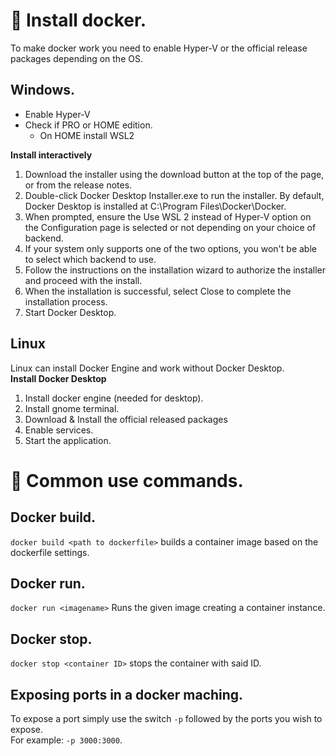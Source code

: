 # 📌 Install docker.
To make docker work you need to enable Hyper-V or the official release packages depending on the OS.
## Windows.
- Enable Hyper-V
- Check if PRO or HOME edition.
  - On HOME install WSL2
    
**Install interactively**
1. Download the installer using the download button at the top of the page, or from the release notes.
2. Double-click Docker Desktop Installer.exe to run the installer. By default, Docker Desktop is installed at C:\Program Files\Docker\Docker.
3. When prompted, ensure the Use WSL 2 instead of Hyper-V option on the Configuration page is selected or not depending on your choice of backend.
4. If your system only supports one of the two options, you won't be able to select which backend to use.
5. Follow the instructions on the installation wizard to authorize the installer and proceed with the install.
6. When the installation is successful, select Close to complete the installation process.
7. Start Docker Desktop.

## Linux
Linux can install Docker Engine and work without Docker Desktop.   
**Install Docker Desktop**   
1. Install docker engine (needed for desktop).
2. Install gnome terminal.
3. Download & Install the official released packages
4. Enable services.
5. Start the application.

# 📌 Common use commands.

  ## Docker build. 
  `docker build <path to dockerfile>` builds a container image based on the dockerfile settings.

  ## Docker run. 
  `docker run <imagename>` Runs the given image creating a container instance.

  ## Docker stop.
  `docker stop <container ID>` stops the container with said ID.

  ## Exposing ports in a docker maching.
  To expose a port simply use the switch `-p` followed by the ports you wish to expose.   
  For example: `-p 3000:3000`.

